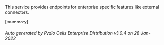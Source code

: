 






This service provides endpoints for enterprise specific features like external connectors.

[:summary]

###### Auto generated by Pydio Cells Enterprise Distribution v3.0.4 on 28-Jan-2022
